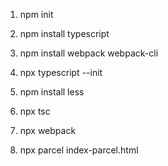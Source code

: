 1. npm init
2. npm install typescript
3. npm install webpack webpack-cli
4. npx typescript --init
5. npm install less

6. npx tsc
7. npx webpack

8. npx parcel index-parcel.html
